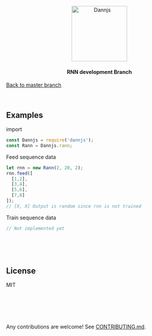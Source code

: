 <p align="center">
  <a href="https://dannjs.org/">
    <img src="https://dannjs.org/transparentlogo.png" alt="Dannjs" height="150" />
  </a>
</p>

<h4 align="center">RNN development Branch</h4>

[Back to master branch](https://github.com/matiasvlevi/Dann)

<br/>

## Examples 

import
```js
const Dannjs = require('dannjs');
const Rann = Dannjs.rann;
```

Feed sequence data
```js
let rnn = new Rann(2, 20, 2);
rnn.feed([
  [1,2],
  [3,4],
  [5,6],
  [7,8]
]);
// [X, X] Output is random since rnn is not trained
```
Train sequence data
```js
// Not implemented yet
```


<br/><br/><br/>
  
## License

MIT


<br/><br/><br/>
<br/>

Any contributions are welcome! See [CONTRIBUTING.md](https://github.com/matiasvlevi/Dann/blob/master/CONTRIBUTING.md).

